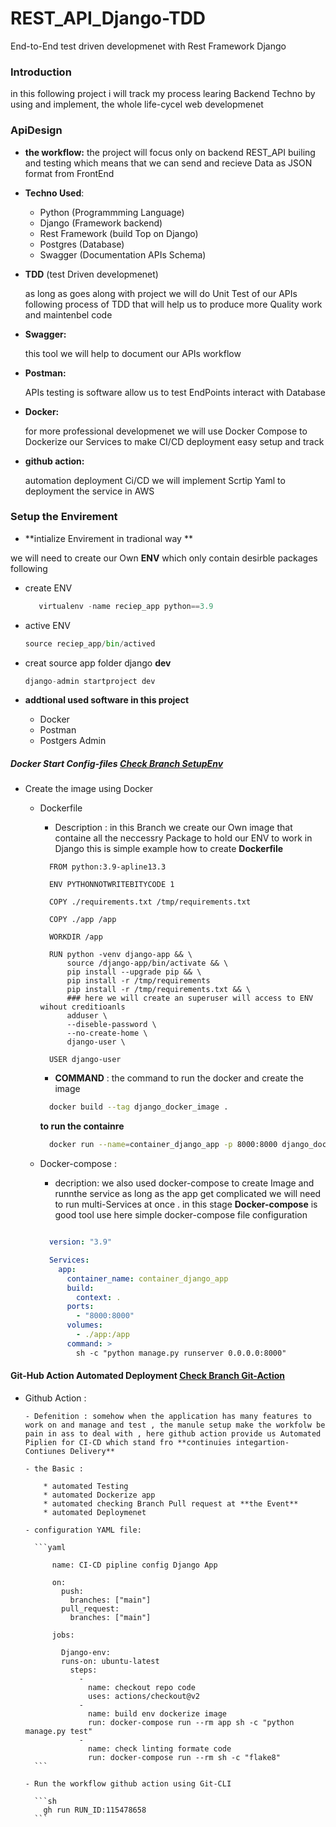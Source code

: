 # REST_API_Django-TDD
End-to-End test driven developmenet with Rest Framework Django

### Introduction 
in this following project i will track my process learing Backend Techno by using and implement,
the whole life-cycel web developmenet

### ApiDesign

     
* **the workflow:** 
    the project will focus only on backend REST_API builing and testing
    which means that we can send and recieve Data as JSON format from FrontEnd
- **Techno Used**:

    - Python (Programmming Language)
    - Django (Framework backend)
    - Rest Framework (build Top on Django)
    - Postgres (Database)
    - Swagger (Documentation APIs Schema)
- **TDD** (test Driven developmenet)

  as long as goes along with project we will do Unit Test of our APIs following
  process of TDD that will help us to produce more Quality work and maintenbel code 

- **Swagger:**

   this tool we will help to document our APIs workflow

- **Postman:**

   APIs testing is software allow us to test EndPoints interact with Database

- **Docker:**

  for more professional developmenet we will use Docker Compose to Dockerize our Services 
  to make CI/CD deployment easy setup and track

- **github action:**

  automation deployment Ci/CD we will implement Scrtip Yaml to deployment the service in AWS
### Setup the Envirement 

- **intialize Envirement in tradional way **

we will need to create our Own **ENV** which only contain desirble packages following

  - create ENV

      ```python 
         virtualenv -name reciep_app python==3.9 
      ```
  - active ENV 
     
      ```python
      source reciep_app/bin/actived
      ```

  - creat source app folder django **dev**

      ```python 
      django-admin startproject dev
     ```
- **addtional used software in this project**

    - Docker 
    - Postman 
    - Postgers Admin 

##### Docker Start Config-files [Check Branch SetupEnv](https://github.com/deep-matter/REST_API_Django-TDD/tree/Git-Action)

* Create the image using Docker 
  - Dockerfile
    
    - Description : in this Branch we create our Own image that containe all the neccessry Package to hold our ENV to work in Django this is simple example how to create **Dockerfile** 

    ```docker
      FROM python:3.9-apline13.3 

      ENV PYTHONNOTWRITEBITYCODE 1 

      COPY ./requirements.txt /tmp/requirements.txt

      COPY ./app /app

      WORKDIR /app

      RUN python -venv django-app && \
          source /django-app/bin/activate && \
          pip install --upgrade pip && \
          pip install -r /tmp/requirements
          pip install -r /tmp/requirements.txt && \
          ### here we will create an superuser will access to ENV wihout creditioanls       
          adduser \
          --diseble-password \
          --no-create-home \
          django-user \
      
      USER django-user

    ```
    - **COMMAND** : the command to run the docker and create the image 

    ```sh
      docker build --tag django_docker_image . 
    ```
    **to run the containre** 

    ```sh 
      docker run --name=container_django_app -p 8000:8000 django_docker_image
    ```
  - Docker-compose :
      * decription: we also used docker-compose to create Image and runnthe service as long as the app get complicated we will need to run multi-Services at once . in this stage **Docker-compose** is good tool use here simple docker-compose file configuration 

    ```yaml

      version: "3.9"

      Services:
        app:
          container_name: container_django_app
          build:
            context: .
          ports:
            - "8000:8000"
          volumes:
            - ./app:/app
          command: >
            sh -c "python manage.py runserver 0.0.0.0:8000"

    ```
#### Git-Hub Action Automated Deployment [Check Branch Git-Action](https://github.com/deep-matter/REST_API_Django-TDD/tree/setupEnv)

* Github Action :

      - Defenition : somehow when the application has many features to work on and manage and test , the manule setup make the workfolw be pain in ass to deal with , here github action provide us Automated Piplien for CI-CD which stand fro **continuies integartion-Contiunes Delivery**

      - the Basic :

          * automated Testing 
          * automated Dockerize app 
          * automated checking Branch Pull request at **the Event**
          * automated Deploymenet

      - configuration YAML file:

        ```yaml 

            name: CI-CD pipline config Django App 
            
            on:
              push:
                branches: ["main"]
              pull_request:
                branches: ["main"]

            jobs:
              
              Django-env:
              runs-on: ubuntu-latest
                steps:
                  -
                    name: checkout repo code
                    uses: actions/checkout@v2
                  - 
                    name: build env dockerize image
                    run: docker-compose run --rm app sh -c "python manage.py test"
                  - 
                    name: check linting formate code
                    run: docker-compose run --rm sh -c "flake8"
        ```

      - Run the workflow github action using Git-CLI 

        ```sh 
          gh run RUN_ID:115478658 
        ```
